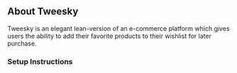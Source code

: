 ## About Tweesky

Tweesky is an elegant lean-version of an e-commerce platform which gives users the ability to add their 
favorite products to their wishlist for later purchase.

### Setup Instructions 
